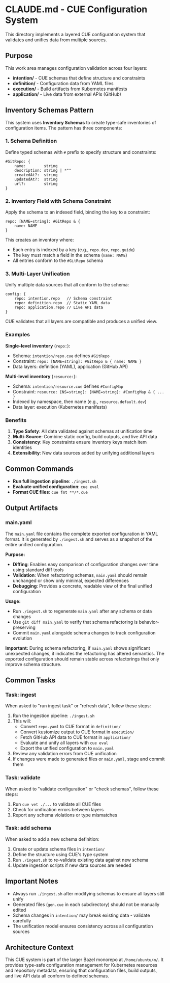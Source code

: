 # CLAUDE.md - CUE Configuration System

This directory implements a layered CUE configuration system that validates and unifies data from multiple sources.

## Purpose

This work area manages configuration validation across four layers:

- **intention/** - CUE schemas that define structure and constraints
- **definition/** - Configuration data from YAML files
- **execution/** - Build artifacts from Kubernetes manifests
- **application/** - Live data from external APIs (GitHub)

## Inventory Schemas Pattern

This system uses **Inventory Schemas** to create type-safe inventories of configuration items. The pattern has three components:

### 1. Schema Definition

Define typed schemas with `#` prefix to specify structure and constraints:

```cue
#GitRepo: {
    name:        string
    description: string | *""
    createdAt?:  string
    updatedAt?:  string
    url?:        string
}
```

### 2. Inventory Field with Schema Constraint

Apply the schema to an indexed field, binding the key to a constraint:

```cue
repo: [NAME=string]: #GitRepo & {
    name: NAME
}
```

This creates an inventory where:

- Each entry is indexed by a key (e.g., `repo.dev`, `repo.guide`)
- The key must match a field in the schema (`name: NAME`)
- All entries conform to the `#GitRepo` schema

### 3. Multi-Layer Unification

Unify multiple data sources that all conform to the schema:

```cue
config: {
    repo: intention.repo   // Schema constraint
    repo: definition.repo  // Static YAML data
    repo: application.repo // Live API data
}
```

CUE validates that all layers are compatible and produces a unified view.

### Examples

**Single-level inventory** (`repo:`):

- Schema: `intention/repo.cue` defines `#GitRepo`
- Constraint: `repo: [NAME=string]: #GitRepo & { name: NAME }`
- Data layers: definition (YAML), application (GitHub API)

**Multi-level inventory** (`resource:`):

- Schema: `intention/resource.cue` defines `#ConfigMap`
- Constraint: `resource: [NS=string]: [NAME=string]: #ConfigMap & { ... }`
- Indexed by namespace, then name (e.g., `resource.default.dev`)
- Data layer: execution (Kubernetes manifests)

### Benefits

1. **Type Safety**: All data validated against schemas at unification time
2. **Multi-Source**: Combine static config, build outputs, and live API data
3. **Consistency**: Key constraints ensure inventory keys match item identities
4. **Extensibility**: New data sources added by unifying additional layers

## Common Commands

- **Run full ingestion pipeline**: `./ingest.sh`
- **Evaluate unified configuration**: `cue eval`
- **Format CUE files**: `cue fmt **/*.cue`

## Output Artifacts

### main.yaml

The `main.yaml` file contains the complete exported configuration in YAML format. It is generated by `./ingest.sh` and serves as a snapshot of the entire unified configuration.

**Purpose:**

- **Diffing**: Enables easy comparison of configuration changes over time using standard diff tools
- **Validation**: When refactoring schemas, `main.yaml` should remain unchanged or show only minimal, expected differences
- **Debugging**: Provides a concrete, readable view of the final unified configuration

**Usage:**

- Run `./ingest.sh` to regenerate `main.yaml` after any schema or data changes
- Use `git diff main.yaml` to verify that schema refactoring is behavior-preserving
- Commit `main.yaml` alongside schema changes to track configuration evolution

**Important:** During schema refactoring, if `main.yaml` shows significant unexpected changes, it indicates the refactoring has altered semantics. The exported configuration should remain stable across refactorings that only improve schema structure.

## Common Tasks

### Task: ingest

When asked to "run ingest task" or "refresh data", follow these steps:

1. Run the ingestion pipeline: `./ingest.sh`
2. This will:
   - Convert `repo.yaml` to CUE format in `definition/`
   - Convert kustomize output to CUE format in `execution/`
   - Fetch GitHub API data to CUE format in `application/`
   - Evaluate and unify all layers with `cue eval`
   - Export the unified configuration to `main.yaml`
3. Review any validation errors from CUE unification
4. If changes were made to generated files or `main.yaml`, stage and commit them

### Task: validate

When asked to "validate configuration" or "check schemas", follow these steps:

1. Run `cue vet ./...` to validate all CUE files
2. Check for unification errors between layers
3. Report any schema violations or type mismatches

### Task: add schema

When asked to add a new schema definition:

1. Create or update schema files in `intention/`
2. Define the structure using CUE's type system
3. Run `./ingest.sh` to re-validate existing data against new schema
4. Update ingestion scripts if new data sources are needed

## Important Notes

- Always run `./ingest.sh` after modifying schemas to ensure all layers still unify
- Generated files (`gen.cue` in each subdirectory) should not be manually edited
- Schema changes in `intention/` may break existing data - validate carefully
- The unification model ensures consistency across all configuration sources

## Architecture Context

This CUE system is part of the larger Bazel monorepo at `/home/ubuntu/m/`. It provides type-safe configuration management for Kubernetes resources and repository metadata, ensuring that configuration files, build outputs, and live API data all conform to defined schemas.
